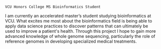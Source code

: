 `VCU Honors College MS Bioinformatics Student`

I am currently an accelerated master’s student studying bioinformatics at VCU. What excites me most about the bioinformatics field is being able to apply data science practices to discover patterns that can ultimately be used to improve a patient's health. Through this project I hope to gain more advanced knowledge of whole genome sequencing, particularly the role of reference genomes in developing specialized medical treatments. 
